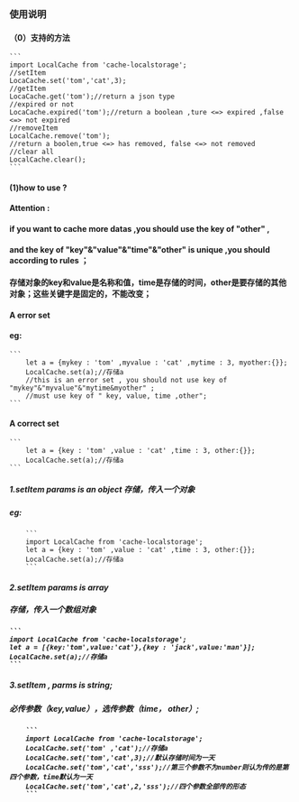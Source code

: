 <!--
 * @Author: zhouhong07
 * @Date: 2019-08-20 17:33:46
 * @LastEditors: 
 * @LastEditTime: 2019-12-07 14:38:20
 * @Description: file content
 -->
### 使用说明
#### （0）支持的方法
    ```
    import LocalCache from 'cache-localstorage';
    //setItem
    LocaCache.set('tom','cat',3);
    //getItem
    LocaCache.get('tom');//return a json type
    //expired or not
    LocaCache.expired('tom');//return a boolean ,ture <=> expired ,false <=> not expired
    //removeItem
    LocalCache.remove('tom');
    //return a boolen,true <=> has removed, false <=> not removed
    //clear all
    LocalCache.clear();
    ```
#### (1)how to use ?
#### Attention :
#### if you want to cache more datas ,you should use the key of "other" , 
#### and the key of "key"&"value"&"time"&"other" is unique ,you should according to rules ；
#### 存储对象的key和value是名称和值，time是存储的时间，other是要存储的其他对象；这些关键字是固定的，不能改变；


#### A error set
#### eg: 
    ```
        let a = {mykey : 'tom' ,myvalue : 'cat' ,mytime : 3, myother:{}};
        LocalCache.set(a);//存储a
        //this is an error set , you should not use key of "mykey"&"myvalue"&"mytime&myother" ;
        //must use key of " key, value, time ,other";
    ```
#### A correct set
    ```
        let a = {key : 'tom' ,value : 'cat' ,time : 3, other:{}};
        LocalCache.set(a);//存储a
    ```
##### 1.setItem params is an object   存储，传入一个对象
##### eg:
        ```
        import LocalCache from 'cache-localstorage';
        let a = {key : 'tom' ,value : 'cat' ,time : 3, other:{}};
        LocalCache.set(a);//存储a
        ```
##### 2.setItem params is array<object>  
#####     存储，传入一个数组对象 
    ```
    import LocalCache from 'cache-localstorage';
    let a = [{key:'tom',value:'cat'},{key : 'jack',value:'man'}];
    LocalCache.set(a);//存储a
    ```
##### 3.setItem , parms is string;
##### 必传参数（key,value），选传参数（time， other）;
        ```
        import LocalCache from 'cache-localstorage';
        LocalCache.set('tom' ,'cat');//存储a
        LocalCache.set('tom','cat',3);//默认存储时间为一天
        LocalCache.set('tom','cat','sss');//第三个参数不为number则认为传的是第四个参数，time默认为一天
        LocalCache.set('tom','cat',2,'sss');//四个参数全部传的形态
        ```
